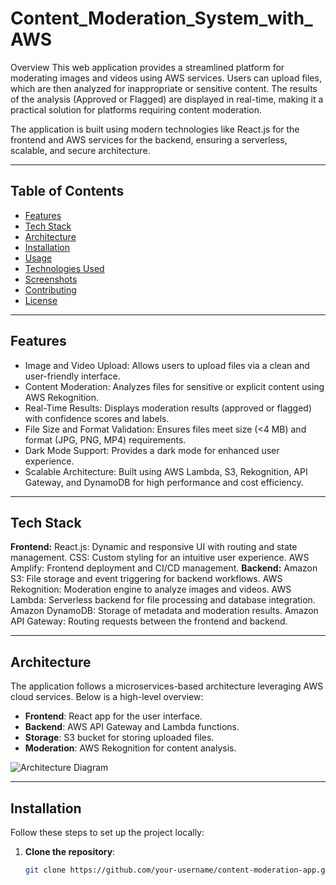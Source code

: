 # Content_Moderation_System_with_AWS

Overview
This web application provides a streamlined platform for moderating images and videos using AWS services. Users can upload files, which are then analyzed for inappropriate or sensitive content. The results of the analysis (Approved or Flagged) are displayed in real-time, making it a practical solution for platforms requiring content moderation.

The application is built using modern technologies like React.js for the frontend and AWS services for the backend, ensuring a serverless, scalable, and secure architecture.

---

## Table of Contents
- [Features](#features)
- [Tech Stack](#Tech-stcak)
- [Architecture](#architecture)
- [Installation](#installation)
- [Usage](#usage)
- [Technologies Used](#technologies-used)
- [Screenshots](#screenshots)
- [Contributing](#contributing)
- [License](#license)

---

## Features
- Image and Video Upload: Allows users to upload files via a clean and user-friendly interface.
- Content Moderation: Analyzes files for sensitive or explicit content using AWS Rekognition.
- Real-Time Results: Displays moderation results (approved or flagged) with confidence scores and labels.
- File Size and Format Validation: Ensures files meet size (<4 MB) and format (JPG, PNG, MP4) requirements.
- Dark Mode Support: Provides a dark mode for enhanced user experience.
- Scalable Architecture: Built using AWS Lambda, S3, Rekognition, API Gateway, and DynamoDB for high performance and cost efficiency.

---

## Tech Stack
**Frontend:**
React.js: Dynamic and responsive UI with routing and state management.
CSS: Custom styling for an intuitive user experience.
AWS Amplify: Frontend deployment and CI/CD management.
**Backend:**
Amazon S3: File storage and event triggering for backend workflows.
AWS Rekognition: Moderation engine to analyze images and videos.
AWS Lambda: Serverless backend for file processing and database integration.
Amazon DynamoDB: Storage of metadata and moderation results.
Amazon API Gateway: Routing requests between the frontend and backend.

---

## Architecture
The application follows a microservices-based architecture leveraging AWS cloud services. Below is a high-level overview:

- **Frontend**: React app for the user interface.
- **Backend**: AWS API Gateway and Lambda functions.
- **Storage**: S3 bucket for storing uploaded files.
- **Moderation**: AWS Rekognition for content analysis.

![Architecture Diagram](docs/architecture-diagram.png)

---

## Installation

Follow these steps to set up the project locally:

1. **Clone the repository**:
   ```bash
   git clone https://github.com/your-username/content-moderation-app.git
